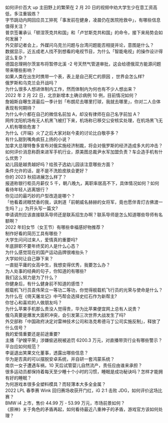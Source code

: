 如何评价百大 up 主田野上的繁荣在 2 月 20 日的视频中劝大学生少在意工资高低，多注重锻炼？  
字节跳动内网回应员工猝死「事发前在健身，凌晨仍在医院抢救中」，有哪些信息值得关注？  
普京签署承认「顿涅茨克共和国」和「卢甘斯克共和国」的命令，接下来局势会如何发展？  
外交部记者会上，外媒问乌克兰问题与台湾问题能否相提并论，意图是什么？  
数据显示，近五成老人找不到想看的电视节目，为什么「智能电视」的操作设计得这么复杂？  
德国总理朔尔茨宣布将暂停北溪 -2 号天然气管道审批，这会给德俄双方能源问题带来哪些影响？  
如果人类在出生时携带一个表，表上是自己死亡的原因 ，世界会怎么样?  
俄罗斯和乌克兰会开战吗？  
为什么很多人想进体制内工作，然而体制内为何也有不少人想出来？  
2022 年 2 月 22 日，北京新增本土确诊病例 10 例，目前情况如何？  
詹姆斯自曝生涯最后一季计划「布朗尼去哪里打球，我就去哪里」，你对二人合体表现有何期待？  
为什么中介都在自己的微信名前加 A，却没有律师在自己名字前加 A？  
网传沈阳机场有无人机黑飞被打下来，机场称已移交公安核实处理，在机场黑飞无人机有哪些危害？  
为什么《开端》火了之后大家对赵今麦的讨论比白敬亭多？  
有什么甜到嘴角疯狂上扬的小说？  
加拿大总理特鲁多宣布对俄实施经济制裁，将会对俄罗斯的经济造成多大的冲击？  
如何评价消息称蔚来进军手机行业，原美图总裁尹水军加盟负责？车企造手机有什么优势？  
幼儿园是越贵越好吗？给孩子选幼儿园该注意哪些方面？  
条件允许的话，是不是不洗脸皮肤会更好？  
你的 2023 秋招进展怎么样了？  
报道称银行柜员月薪仅 5 千，朝八晚九，离职率居高不下，具体情况如何？如何看待年轻人逃离银行？  
你见过的最巧妙的户型改造是哪个？  
「他看着闭眼焚香的我，讽刺道「前朝威名赫赫的女将军，竟也愿伴青灯古佛渡一生吗？」」为开头写一篇文?  
申请调剂应该直接联系导师还是联系招生办啊？联系导师是怎么知道哪些导师有名额啊？  
2022 年妇女节（女王节）有哪些幸福感好物推荐？  
制作好看的简历工具有哪些？  
大学生问问过来人，爱情真的重要吗?  
年底辞职不要年终奖的人是什么心态？  
为什么感觉现在的国产运动品牌很难抬头？  
大学如何让自己静下来？  
一直挺平庸的女高中生，我想变得优秀，我要怎么办？  
为人处事的经典的句子，你知道的有哪些?  
我们这么努力是为了什么？  
你健身后，有什么健身前不知道的感悟？  
舰载机飞行员袁伟荣立一等功二等功，你觉得舰载机飞行员的光荣与使命是什么？  
为什么在《倚天屠龙记》中丐帮会选择史红石作为新帮主?  
你甘心和喜欢的人做朋友吗？  
为什么苹果手机那么贵没人觉得贵，华为比苹果便宜网上总有人说贵？  
俄乌真要是爆发大面积冲突，会引发第三次世界大战发生了吗?  
外交部称「中国政府决定对雷神技术公司和洛克希德马丁公司实施反制」，释放了什么信号？  
我的爱情重要还是前途重要?  
主播「驴嫂平荣」涉嫌偷逃税被追罚 6200.3 万元，对直播带货行业有哪些警示？平台应如何规范？  
李诞退出笑果文化董事，透露出哪些信息？  
华为是否真的可以摆脱安卓系统，并自研一套鸿蒙系统？  
南京一女子遭遇车祸，10 天后试管婴儿自然流产，责任应由谁来承担？  
很多运动员都保持着每天至少睡十个小时的习惯，睡眠是成功秘诀吗？怎样才能拥有好的睡眠？  
为何游戏本很多全塑料模具？而轻薄本大多全金属？  
2022 LPL 春季赛 Wink 回归赛场收获开门红，iG 2:1 击败 JDG，如何评价这场比赛？  
BMW i4 上市，售价 44.99 万 - 53.99 万元，市场前景如何？  
《原神》关于角色的矛盾再起，如何看待最近八重神子的矛盾，游戏官方该如何处理？  
